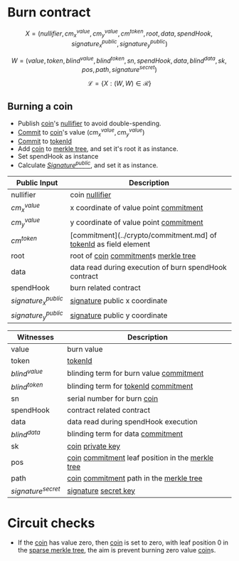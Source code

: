 # Burn contract

$$ X = (nullifier, cm^{value}_x, cm^{value}_y, cm^{token}, root, data, spendHook, signature^{public}_x, signature^{public}_y) $$

$$ W = (value, token, blind^{value}, blind^{token}, sn, spendHook, data, blind^{data}, sk, pos, path, signature^{secret}) $$

$$ \mathcal{L} = \{X: (W,W) \in \mathcal{R}\} $$

## Burning a coin

- Publish [coin](coin.md)'s [nullifier](../crypto/nullifier.md) to avoid double-spending.
- [Commit](../crypto/commitment.md) to [coin](coin.md)'s value $(cm^{value}_x, cm^{value}_y)$
- [Commit](../crypto/commitment.md) to [tokenId](token_id.md)
- Add [coin](coin.md) to [merkle tree](../crypto/merkletree.md), and set it's root it as instance.
- Set spendHook as instance
- Calculate [$Signature^{public}$](../crypto/signature.md), and set it as instance.


| Public Input         | Description                                                                                           |
|----------------------|-------------------------------------------------------------------------------------------------------|
| nullifier            | coin [nullifier](../crypto/nullifier.md)                                                              |
| $cm^{value}_x$       | x coordinate of value point [commitment](../crypto/commitment.md)                                     |
| $cm^{value}_y$       | y coordinate of value point [commitment](../crypto/commitment.md)                                     |
| $cm^{token}$         | [commitment](../crypto/commitment.md] of [tokenId](token_id.md) as field element                      |
| root                 | root of [coin](coin.md) [commitment](../crypto/commitment.md)s [merkle tree](../crypto/merkletree.md) |
| data                 | data read during execution of burn spendHook contract                                                 |
| spendHook            | burn related contract                                                                                 |
|$signature^{public}_x$| [signature](../crypto/signature.md) public x coordinate                                               |
|$signature^{public}_y$| [signature](../crypto/signature.md) public y coordinate                                               |

| Witnesses            | Description                                                                                                       |
|----------------------|-------------------------------------------------------------------------------------------------------------------|
| value                | burn value                                                                                                        |
| token                | [tokenId](token_id.md)                                                                                            |
| $blind^{value}$      | blinding term for burn value [commitment](../crypto/commitment.md)                                                |
| $blind^{token}$      | blinding term for [tokenId](token_id.md) [commitment](../crypto/commitment.md)                                    |
| sn                   | serial number for burn [coin](coin.md)                                                                            |
| spendHook            | contract related contract                                                                                         |
| data                 | data read during spendHook execution                                                                              |
| $blind^{data}$       | blinding term for data [commitment](../crypto/commitment.md)                                                      |
| sk                   | [coin](coin.md) [private key](../crypto/keypair.md)                                                                                       |
| pos                  | [coin](coin.md) [commitment](../crypto/commitment.md) leaf position in the [merkle tree](../crypto/merkletree.md) |
| path                 | [coin](coin.md) [commitment](../crypto/commitment.md) path in the [merkle tree](../crypto/merkletree.md)          |
| $signature^{secret}$ | [signature](../crypto/signature.md) [secret key](../crypto/keypair.md)                                                                    |

# Circuit checks

- If the [coin](coin.md) has value zero, then [coin](coin.md) is set to zero, with leaf position 0 in the [sparse merkle tree](../crypto/merkletree.md), the aim is prevent burning zero value [coin](coin.md)s.
